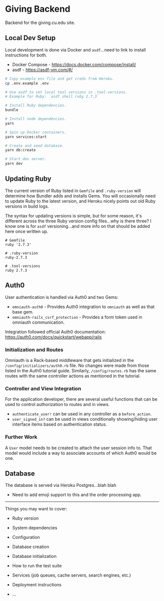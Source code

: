 # Giving Backend

Backend for the giving.cu.edu site.

## Local Dev Setup

Local development is done via Docker and `asdf`...need to link to install instructions for both.

- Docker Compose - https://docs.docker.com/compose/install/
- asdf - https://asdf-vm.com/#/

```bash
# Copy example env file and get creds from Heroku.
cp .env.example .env

# Use asdf to set local tool versions in .tool-versions.
# Example for Ruby: `asdf shell ruby 2.7.3`

# Install Ruby dependencies.
bundle

# Install node dependencies.
yarn

# Spin up Docker containers.
yarn services:start

# Create and seed database.
yarn db:create

# Start dev server.
yarn dev
```

## Updating Ruby

The current version of Ruby listed in `Gemfile` and `.ruby-version` will determine how Bundler adds
and installs Gems. You will occasionally need to update Ruby to the latest version, and Heroku
nicely points out old Ruby versions in build logs.

The syntax for updating versions is simple, but for some reason, it's different across the three
Ruby version config files...why is there three? I know one is for `asdf` versioning...and more info
on that should be added here once written up.

```
# Gemfile
ruby '2.7.3'

# .ruby-version
ruby-2.7.3

# .tool-versions
ruby 2.7.3
```

## Auth0

User authentication is handled via Auth0 and two Gems:

- `omniauth-auth0` - Provides Auth0 integration to `omniauth` as well as that base gem.
- `omniauth-rails_csrf_protection` - Provides a form token used in omniauth communication.

Integration followed official Auth0 documentation:
https://auth0.com/docs/quickstart/webapp/rails

### Initialization and Routes

Omniauth is a Rack-based middleware that gets initialized in the
`/config/initializers/auth0.rb` file. No changes were made from those listed in the Auth0 tutorial
guide. Similarly, `/config/routes.rb` has the same routes with the same controller actions as
mentioned in the tutorial.

### Controller and View Integration

For the application developer, there are several useful functions that can be used to control
authorization to routes and in views.

- `authenticate_user!` can be used in any controller as a `before_action`.
- `user_signed_in?` can be used in views conditionally showing/hiding user interface items based on
  authentication status.

### Further Work

A `User` model needs to be created to attach the user session info to. That model would include a
way to associate accounts of which Auth0 would be one.

## Database

The database is served via Heroku Postgres...blah blah

- Need to add emoji support to this and the order processing app.

---

Things you may want to cover:

* Ruby version

* System dependencies

* Configuration

* Database creation

* Database initialization

* How to run the test suite

* Services (job queues, cache servers, search engines, etc.)

* Deployment instructions

* ...
